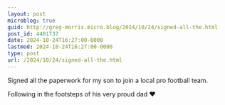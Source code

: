 ```yaml
---
layout: post
microblog: true
guid: http://greg-morris.micro.blog/2024/10/24/signed-all-the.html
post_id: 4401737
date: 2024-10-24T16:27:00-0000
lastmod: 2024-10-24T16:27:00-0000
type: post
url: /2024/10/24/signed-all-the.html
---
```

Signed all the paperwork for my son to join a local pro football team. 

Following in the footsteps of his very proud dad ❤️
